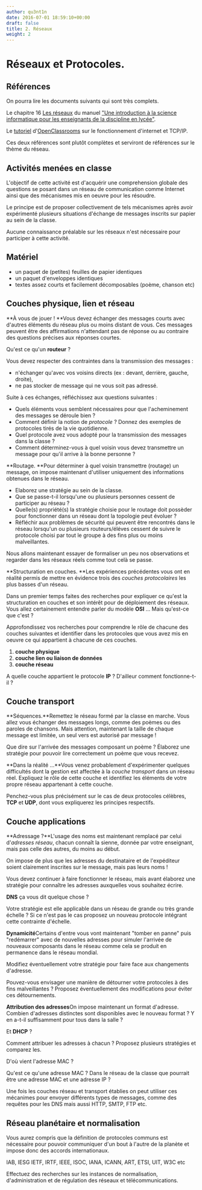 ```yaml
---
author: qu3nt1n
date: 2016-07-01 18:59:10+00:00
draft: false
title: 2. Réseaux
weight: 2
---
```





# Réseaux et Protocoles.





## Références


On pourra lire les documents suivants qui sont très complets.

Le chapitre 16 [Les réseaux](/uploads/docs/16-reseaux.pdf) du manuel ["Une introduction à la science informatique pour les enseignants de la discipline en lycée"](https://wiki.inria.fr/sciencinfolycee/Une_introduction_%C3%A0_la_science_informatique_pour_les_enseignants_de_la_discipline_en_lyc%C3%A9e).

Le [tutoriel](/uploads/docs/346829-comprendre-les-reseaux-tcp-ip-et-le-fonctionnement-d-internet.pdf) d'[OpenClassrooms](http://www.openclassrooms.com/) sur le fonctionnement d'internet et TCP/IP.

Ces deux références sont plutôt complètes et serviront de références sur le thème du réseau.


## Activités menées en classe


L'objectif de cette activité est d'acquérir une comprehension globale
des questions se posant dans un réseau de communication comme Internet
ainsi que des mécanismes mis en oeuvre pour les résoudre.

Le principe est de proposer collectivement de tels mécanismes après
avoir expérimenté plusieurs situations d'échange de messages inscrits
sur papier au sein de la classe.

Aucune connaissance préalable sur les réseaux n'est nécessaire pour
participer à cette activité.






## Matériel






* un paquet de (petites) feuilles de papier identiques
* un paquet d'enveloppes identiques
* textes assez courts et facilement décomposables (poème, chanson etc)




## Couches physique, lien et réseau







**À vous de jouer ! **Vous devez échanger des messages courts
avec d'autres éléments du réseau plus ou moins distant de vous. Ces
messages peuvent être des affirmations n'attendant pas de réponse ou
au contraire des questions précises aux réponses courtes.


Qu'est ce qu'un **routeur** ?


Vous devez respecter des contraintes dans la transmission des
messages :



* n'échanger qu'avec vos voisins directs (ex : devant, derrière, gauche, droite),
* ne pas stocker de message qui ne vous soit pas adressé.




Suite à ces échanges, réfléchissez aux questions suivantes :



* Quels éléments vous semblent nécessaires pour que l'acheminement des messages se déroule bien ?
* Comment définir la notion de _protocole_ ? Donnez des exemples de protocoles tirés de la vie quotidienne.
* Quel protocole avez vous adopté pour la transmission des messages dans la classe ?
* Comment déterminez-vous à quel voisin vous devez transmettre un message pour qu'il arrive à la bonne personne ?







**Routage. **Pour déterminer à quel voisin transmettre (routage) un message, on
impose maintenant d'utiliser uniquement des informations obtenues dans
le réseau.



* Elaborez une stratégie au sein de la classe.
* Que se passe-t-il lorsqu'une ou plusieurs personnes cessent de participer au réseau ?
* Quelle(s) propriété(s) la stratégie choisie pour le routage doit possèder pour fonctionner dans un réseau dont la topologie peut évoluer ?
* Réfléchir aux problèmes de sécurité qui peuvent être rencontrés dans le réseau lorsqu'un ou plusieurs routeurs/éléves cessent de suivre le protocole choisi par tout le groupe à des fins plus ou moins malveillantes.




Nous allons maintenant essayer de formaliser un peu nos observations
et regarder dans les réseaux réels comme tout celà se passe.





**Structuration en couches. **Les expériences précédentes vous ont en réalité permis de mettre en
évidence trois des _couches protocolaires_ les plus basses d'un réseau.

Dans un premier temps faites des recherches pour expliquer ce
qu'est la structuration en couches et son intérêt pour de déploiement
des réseaux. Vous allez certainement entendre parler du
modèle **OSI** ... Mais qu'est-ce que c'est ?

Approfondissez vos recherches pour comprendre le rôle de chacune
des couches suivantes et identifier dans les protocoles que vous avez
mis en oeuvre ce qui appartient à chacune de ces couches.



1. **couche physique**
2. **couche lien ou liaison de données**
3. **couche réseau**

A quelle couche appartient le protocole **IP** ? D'ailleur comment fonctionne-t-il ?







## Couche transport








**Séquences.**Remettez le réseau formé par la classe en marche. Vous allez vous
échanger des messages longs, comme des poèmes ou des paroles de
chansons. Mais attention, maintenant la taille de chaque message est
limitée, un seul vers est autorisé par message !

Que dire sur l'arrivée des messages composant un poème ?
Élaborez une stratégie pour pouvoir lire correctement un poème que
vous recevez.









**Dans la réalité ...**Vous venez probablement d'expérimenter quelques difficultés dont la
gestion est affectée à la _couche transport_ dans un réseau
réel. Expliquez le rôle de cette couche et identifiez les éléments de
votre propre réseau appartenant à cette couche.

Penchez-vous plus précisément sur le cas de deux protocoles
célèbres, **TCP** et **UDP**, dont vous
expliquerez les principes respectifs.







## Couche applications







**Adressage ?**L'usage des noms est maintenant remplacé par celui d'_adresses
réseau_, chacun connaît la sienne, donnée par votre enseignant,
mais pas celle des autres, du moins au début.

On impose de plus que les adresses du destinataire et de l'expéditeur
soient clairement inscrites sur le message, mais pas leurs noms !

Vous devez continuer à faire fonctionner le réseau, mais avant
élaborez une stratégie pour connaître les adresses auxquelles vous
souhaitez écrire.


**DNS** ça vous dit quelque chose ?


Votre stratégie est elle applicable dans un réseau de grande ou
très grande échelle ? Si ce n'est pas le cas proposez un nouveau
protocole intégrant cette contrainte d'échelle.









**Dynamicité**Certains d'entre vous vont maintenant "tomber en panne" puis
"redémarrer" avec de nouvelles adresses pour simuler l'arrivée de
nouveaux composants dans le réseau comme cela se produit en permanence
dans le réseau mondial.

Modifiez éventuellement votre stratégie pour faire face aux
changements d'adresse.

Pouvez-vous envisager une manière de détourner votre protocoles
à des fins malveillantes ? Proposez éventuellement des modifications
pour éviter ces détournements.









**Attribution des adresses**On impose maintenant un format d'adresse. Combien d'adresses distinctes sont disponibles avec le nouveau
format ? Y en a-t-il suffisamment pour tous dans la salle ?


Et **DHCP** ?


Comment attribuer les adresses à chacun ? Proposez plusieurs
stratégies et comparez les.


D'où vient l'adresse MAC ?


Qu'est ce qu'une adresse MAC ? Dans le réseau de la classe que
pourrait être une adresse MAC et une adresse IP ?




Une fois les couches réseau et transport établies on peut utiliser ces
mécanimes pour envoyer différents types de messages, comme des
requêtes pour les DNS mais aussi HTTP, SMTP, FTP etc.


## Réseau planétaire et normalisation


Vous aurez compris que la définition de protocoles communs est
nécessaire pour pouvoir communiquer d'un bout à l'autre de la planète
et impose donc des accords internationaux.


IAB, IESG IETF, IRTF, IEEE, ISOC, IANA, ICANN,
ART, ETSI, UIT, W3C etc


Effectuez des recherches sur les instances de normalisation,
d'administration et de régulation des réseaux et
télécommunications.
